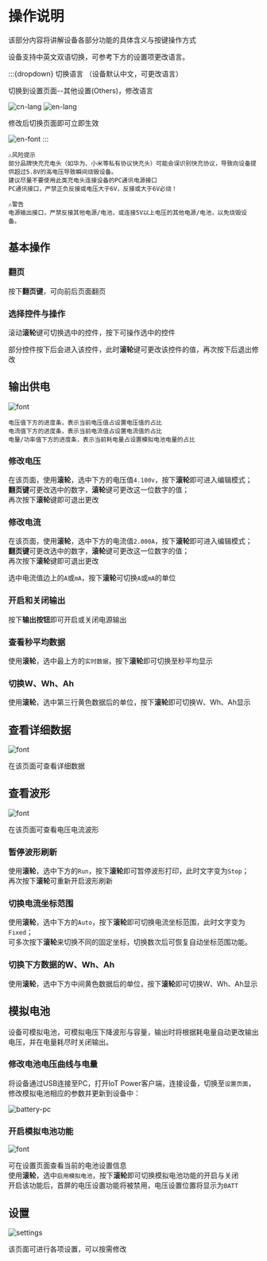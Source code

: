 # 操作说明

该部分内容将讲解设备各部分功能的具体含义与按键操作方式

设备支持中英文双语切换，可参考下方的设置项更改语言。

:::{dropdown} 切换语言
（设备默认中文，可更改语言）

切换到设置页面--其他设置(Others)，修改语言

![cn-lang](img/language-cn.jpg)
![en-lang](img/language-en.jpg)

修改后切换页面即可立即生效

![en-font](img/font-en.jpg)
:::

```{warning}
⚠风险提示  
部分品牌快充充电头（如华为、小米等私有协议快充头）可能会误识别快充协议，导致向设备提供超过5.8V的高电压导致瞬间烧毁设备。  
建议尽量不要使用此类充电头连接设备的PC通讯电源接口  
PC通讯接口，严禁正负反接或电压大于6V，反接或大于6V必烧！
```

```{warning}
⚠警告  
电源输出接口，严禁反接其他电源/电池，或连接5V以上电压的其他电源/电池，以免烧毁设备。
```

## 基本操作

### 翻页

按下**翻页键**，可向前后页面翻页

### 选择控件与操作

滚动**滚轮**键可切换选中的控件，按下可操作选中的控件

部分控件按下后会进入该控件，此时**滚轮**键可更改该控件的值，再次按下后退出修改

## 输出供电

![font](img/font-cn.jpg)

```{note}
电压值下方的进度条，表示当前电压值占设置电压值的占比  
电流值下方的进度条，表示当前电流值占设置电流值的占比  
电量/功率值下方的进度条，表示当前耗电量占设置模拟电池电量的占比
```

### 修改电压

在该页面，使用**滚轮**，选中下方的电压值`4.100v`，按下**滚轮**即可进入编辑模式；  
**翻页键**可更改选中的数字，**滚轮**键可更改这一位数字的值；  
再次按下**滚轮**键即可退出更改

### 修改电流

在该页面，使用**滚轮**，选中下方的电流值`2.000A`，按下**滚轮**即可进入编辑模式；  
**翻页键**可更改选中的数字，**滚轮**键可更改这一位数字的值；  
再次按下**滚轮**键即可退出更改

选中电流值边上的`A`或`mA`，按下**滚轮**可切换`A`或`mA`的单位

### 开启和关闭输出

按下**输出按钮**即可开启或关闭电源输出

### 查看秒平均数据

使用**滚轮**，选中最上方的`实时数据`，按下**滚轮**即可切换至秒平均显示

### 切换W、Wh、Ah

使用**滚轮**，选中第三行黄色数据后的单位，按下**滚轮**即可切换W、Wh、Ah显示

## 查看详细数据

![font](img/data.jpg)

在该页面可查看详细数据

## 查看波形

![font](img/wave.jpg)

在该页面可查看电压电流波形

### 暂停波形刷新

使用**滚轮**，选中下方的`Run`，按下**滚轮**即可暂停波形打印，此时文字变为`Stop`；  
再次按下**滚轮**可重新开启波形刷新

### 切换电流坐标范围

使用**滚轮**，选中下方的`Auto`，按下**滚轮**即可切换电流坐标范围，此时文字变为`Fixed`；  
可多次按下**滚轮**来切换不同的固定坐标，切换数次后可恢复自动坐标范围功能。

### 切换下方数据的W、Wh、Ah

使用**滚轮**，选中下方中间黄色数据后的单位，按下**滚轮**即可切换W、Wh、Ah显示

## 模拟电池

设备可模拟电池，可模拟电压下降波形与容量，输出时将根据耗电量自动更改输出电压，并在电量耗尽时关闭输出。

### 修改电池电压曲线与电量

将设备通过USB连接至PC，打开IoT Power客户端，连接设备，切换至`设置页面`，修改模拟电池相应的参数并更新到设备中：

![battery-pc](img/battery-pc.png)

### 开启模拟电池功能

![font](img/battery.jpg)

可在设置页面查看当前的电池设置信息  
使用**滚轮**，选中`启用模拟电池`，按下**滚轮**即可切换模拟电池功能的开启与关闭  
开启该功能后，首屏的电压设置功能将被禁用，电压设置位置将显示为`BATT`

## 设置

![settings](img/settings.jpg)

该页面可进行各项设置，可以按需修改
